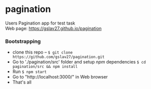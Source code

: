 # pagination
Users Pagination app for test task  
Web page: https://gslav27.github.io/pagination

### Bootstrapping

- clone this repo – `$ git clone https://github.com/gslav27/pagination.git`
- Go to './pagination/src' folder and setup *npm* dependencies `$ cd pagination/src && npm install`
- Run `$ npm start`
- Go to "http://localhost:3000/" in Web browser
- That's all
